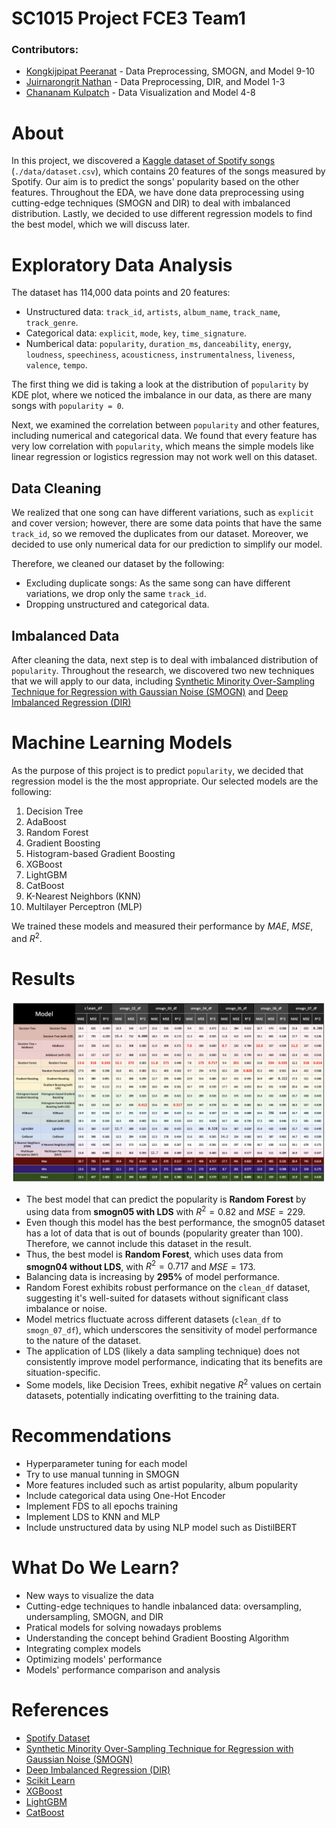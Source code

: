 # SC1015 Project FCE3 Team1
### Contributors:
- [Kongkijpipat Peeranat](https://github.com/autoastt) - Data Preprocessing, SMOGN, and Model 9-10
- [Juirnarongrit Nathan](https://github.com/Saltykub) - Data Preprocessing, DIR, and Model 1-3
- [Chananam Kulpatch](https://github.com/KFuniverse) - Data Visualization and Model 4-8
  
# About
In this project, we discovered a <a href='https://www.kaggle.com/datasets/maharshipandya/-spotify-tracks-dataset?resource=download'>Kaggle dataset of Spotify songs</a> (`./data/dataset.csv`), which contains 20 features of the songs measured by Spotify. Our aim is to predict the songs' popularity based on the other features. Throughout the EDA, we have done data preprocessing using cutting-edge techniques (SMOGN and DIR) to deal with imbalanced distribution. Lastly, we decided to use different regression models to find the best model, which we will discuss later.

# Exploratory Data Analysis
The dataset has 114,000 data points and 20 features:
- Unstructured data: `track_id`, `artists`, `album_name`, `track_name`, `track_genre`.
- Categorical data: `explicit`, `mode`, `key`, `time_signature`.
- Numberical data: `popularity`, `duration_ms`, `danceability`, `energy`, `loudness`, `speechiness`, `acousticness`, `instrumentalness`, `liveness`, `valence`, `tempo`.

The first thing we did is taking a look at the distribution of `popularity` by KDE plot, where we noticed the imbalance in our data, as there are many songs with `popularity = 0`.

Next, we examined the correlation between `popularity` and other features, including numerical and categorical data. We found that every feature has very low correlation with `popularity`, which means the simple models like linear regression or logistics regression may not work well on this dataset.

## Data Cleaning
We realized that one song can have different variations, such as `explicit` and cover version; however, there are some data points that have the same `track_id`, so we removed the duplicates from our dataset. Moreover, we decided to use only numerical data for our prediction to simplify our model. 

Therefore, we cleaned our dataset by the following:
- Excluding duplicate songs: As the same song can have different variations, we drop only the same `track_id`.
- Dropping unstructured and categorical data.

## Imbalanced Data
After cleaning the data, next step is to deal with imbalanced distribution of `popularity`. Throughout the research, we discovered two new techniques that we will apply to our data, including [Synthetic Minority Over-Sampling Technique for Regression with Gaussian Noise (SMOGN)](https://github.com/nickkunz/smogn) and [Deep Imbalanced Regression (DIR)](http://dir.csail.mit.edu/)

# Machine Learning Models

As the purpose of this project is to predict `popularity`, we decided that regression model is the the most appropriate. Our selected models are the following:

1. Decision Tree
2. AdaBoost
3. Random Forest
4. Gradient Boosting 
5. Histogram-based Gradient Boosting 
6. XGBoost
7. LightGBM 
8. CatBoost
9. K-Nearest Neighbors (KNN)
10. Multilayer Perceptron (MLP)
 
We trained these models and measured their performance by $MAE$, $MSE$, and $R^2$.

# Results
![](results.png)
- The best model that can predict the popularity is **Random Forest** by using data from **smogn05 with LDS** with $R^2 = 0.82$ and $MSE = 229$.
- Even though this model has the best performance, the smogn05 dataset has a lot of data that is out of bounds (popularity greater than 100). Therefore, we cannot include this dataset in the result.
- Thus, the best model is **Random Forest**, which uses data from **smogn04 without LDS**, with $R^2 = 0.717$ and $MSE = 173$.
- Balancing data is increasing by **295%** of model performance.
- Random Forest exhibits robust performance on the `clean_df` dataset, suggesting it's well-suited for datasets without significant class imbalance or noise.
- Model metrics fluctuate across different datasets (`clean_df` to `smogn_07_df`), which underscores the sensitivity of model performance to the nature of the dataset.
- The application of LDS (likely a data sampling technique) does not consistently improve model performance, indicating that its benefits are situation-specific.
- Some models, like Decision Trees, exhibit negative $R^2$ values on certain datasets, potentially indicating overfitting to the training data.

# Recommendations
- Hyperparameter tuning for each model
- Try to use manual tunning in SMOGN 
- More features included such as artist popularity, album popularity
- Include categorical data using One-Hot Encoder 
- Implement FDS to all epochs training 
- Implement LDS to KNN and MLP  
- Include unstructured data by using NLP model such as DistilBERT

# What Do We Learn?
- New ways to visualize the data
- Cutting-edge techniques to handle inbalanced data: oversampling, undersampling, SMOGN, and DIR
- Pratical models for solving nowadays problems
- Understanding the concept behind Gradient Boosting Algorithm
- Integrating complex models
- Optimizing models' performance
- Models' performance comparison and analysis

# References
- [Spotify Dataset](https://www.kaggle.com/datasets/maharshipandya/-spotify-tracks-dataset?resource=download)
- [Synthetic Minority Over-Sampling Technique for Regression with Gaussian Noise (SMOGN)](https://github.com/nickkunz/smogn)
- [Deep Imbalanced Regression (DIR)](http://dir.csail.mit.edu/)
- [Scikit Learn](https://scikit-learn.org/stable/)
- [XGBoost](https://xgboost.readthedocs.io/en/stable/)
- [LightGBM](https://github.com/microsoft/LightGBM)
- [CatBoost](https://github.com/catboost/catboost)
